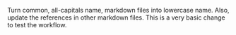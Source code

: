 Turn common, all-capitals name, markdown files into lowercase name. Also, update the references in other markdown files. This is a very basic change to test the workflow.
